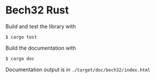 # Bech32 Rust

Build and test the library with
```
$ cargo test
```

Build the documentation with
```
$ cargo doc
```

Documentation output is in `./target/doc/bech32/index.html`
